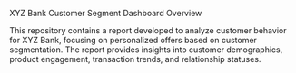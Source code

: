
XYZ Bank Customer Segment Dashboard Overview

This repository contains a report developed to analyze customer behavior for XYZ Bank, focusing on personalized offers based on customer segmentation. The report provides insights into customer demographics, product engagement, transaction trends, and relationship statuses.

